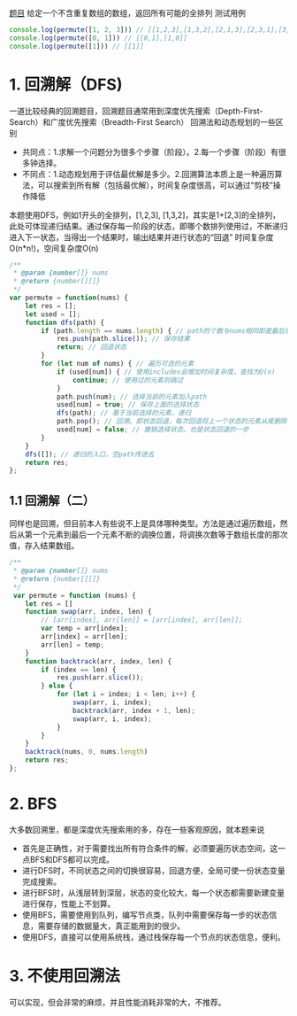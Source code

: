 [题目](https://leetcode.cn/problems/permutations/)
给定一个不含重复数组的数组，返回所有可能的全排列
测试用例
```javascript
console.log(permute([1, 2, 3])) // [[1,2,3],[1,3,2],[2,1,3],[2,3,1],[3,1,2],[3,2,1]]
console.log(permute([0, 1])) // [[0,1],[1,0]]
console.log(permute([1])) // [[1]]
```
# 1. 回溯解（DFS)
一道比较经典的回溯题目，回溯题目通常用到深度优先搜索（Depth-First-Search）和广度优先搜索（Breadth-First Search）
回溯法和动态规划的一些区别

- 共同点：1.求解一个问题分为很多个步骤（阶段）。2.每一个步骤（阶段）有很多钟选择。
- 不同点：1.动态规划用于评估最优解是多少。2.回溯算法本质上是一种遍历算法，可以搜索到所有解（包括最优解），时间复杂度很高，可以通过“剪枝”操作降低

本题使用DFS，例如1开头的全排列，[1,2,3], [1,3,2]，其实是1+[2,3]的全排列，此处可体现递归结果。通过保存每一阶段的状态，即哪个数排列使用过，不断递归进入下一状态，当得出一个结果时，输出结果并进行状态的“回退”
时间复杂度O(n*n!)，空间复杂度O(n)
```javascript
/**
 * @param {number[]} nums
 * @return {number[][]}
 */
var permute = function(nums) {
    let res = [];
    let used = [];
    function dfs(path) {
        if (path.length == nums.length) { // path的个数与nums相同即是最后状态
            res.push(path.slice()); // 保存结果
            return; // 回退状态
        }
        for (let num of nums) { // 遍历可选的元素
            if (used[num]) { // 使用includes会增加时间复杂度，查找为O(n)
                continue; // 使用过的元素则跳过
            }
            path.push(num); // 选择当前的元素加入path
            used[num] = true; // 保存上面的选择状态
            dfs(path); // 基于当前选择的元素，递归
            path.pop(); // 回溯。即状态回退，每次回退将上一个状态的元素从尾删除
            used[num] = false; // 撤销选择状态，也是状态回退的一步
        }
    }
    dfs([]); // 递归的入口，空path传进去
    return res;
};
```
## 1.1 回溯解（二）
同样也是回溯，但目前本人有些说不上是具体哪种类型。方法是通过遍历数组，然后从第一个元素到最后一个元素不断的调换位置，将调换次数等于数组长度的那次值，存入结果数组。
```javascript
/**
 * @param {number[]} nums
 * @return {number[][]}
 */
 var permute = function (nums) {
    let res = []
    function swap(arr, index, len) {
        // [arr[index], arr[len]] = [arr[index], arr[len]];
        var temp = arr[index];
        arr[index] = arr[len];
        arr[len] = temp;
    }
    function backtrack(arr, index, len) {
        if (index == len) {
            res.push(arr.slice());
        } else {
            for (let i = index; i < len; i++) {
                swap(arr, i, index);
                backtrack(arr, index + 1, len);
                swap(arr, i, index);
            }
        }
    }
    backtrack(nums, 0, nums.length)
    return res;
};
```
# 2. BFS
大多数回溯里，都是深度优先搜索用的多，存在一些客观原因，就本题来说

- 首先是正确性，对于需要找出所有符合条件的解，必须要遍历状态空间，这一点BFS和DFS都可以完成。
- 进行DFS时，不同状态之间的切换很容易，回退方便，全局可使一份状态变量完成搜索。
- 进行BFS时，从浅层转到深层，状态的变化较大，每一个状态都需要新建变量进行保存，性能上不划算。
- 使用BFS，需要使用到队列，编写节点类，队列中需要保存每一步的状态信息，需要存储的数据量大，真正能用到的很少。
- 使用DFS，直接可以使用系统栈，通过栈保存每一个节点的状态信息，便利。
# 3. 不使用回溯法
可以实现，但会非常的麻烦，并且性能消耗非常的大，不推荐。
